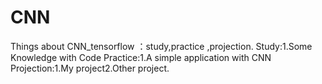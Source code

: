 # CNN
Things about CNN_tensorflow ：study,practice ,projection.
Study:1.Some Knowledge with Code
Practice:1.A simple application with CNN
Projection:1.My project2.Other project.

